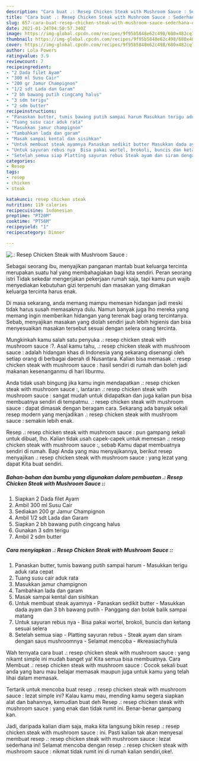```yaml
---
description: "Cara buat .: Resep Chicken Steak with Mushroom Sauce : Sederhana dan Mudah Dibuat"
title: "Cara buat .: Resep Chicken Steak with Mushroom Sauce : Sederhana dan Mudah Dibuat"
slug: 657-cara-buat-resep-chicken-steak-with-mushroom-sauce-sederhana-dan-mudah-dibuat
date: 2021-01-24T04:50:57.340Z
image: https://img-global.cpcdn.com/recipes/9f95b5848e62c498/680x482cq70/resep-chicken-steak-with-mushroom-sauce-foto-resep-utama.jpg
thumbnail: https://img-global.cpcdn.com/recipes/9f95b5848e62c498/680x482cq70/resep-chicken-steak-with-mushroom-sauce-foto-resep-utama.jpg
cover: https://img-global.cpcdn.com/recipes/9f95b5848e62c498/680x482cq70/resep-chicken-steak-with-mushroom-sauce-foto-resep-utama.jpg
author: Lola Powers
ratingvalue: 3.9
reviewcount: 7
recipeingredient:
- "2 Dada filet Ayam"
- "300 ml Susu Cair"
- "200 gr Jamur Champignon"
- "1/2 sdt Lada dan Garam"
- "2 bh bawang putih cingcang halus"
- "3 sdm terigu"
- "2 sdm butter"
recipeinstructions:
- "Panaskan butter, tumis bawang putih sampai harum Masukkan terigu aduk rata cepat"
- "Tuang susu cair aduk rata"
- "Masukkan jamur champignon"
- "Tambahkan lada dan garam"
- "Masak sampai kental dan sisihkan"
- "Untuk membuat steak ayamnya Panaskan sedikit butter Masukkan dada ayam dan 3 bh bawang putih Panggang dan bolak balik sampai matang"
- "Untuk sayuran rebus nya  Bisa pakai wortel, brokoli, buncis dan ketang sesuai selera"
- "Setelah semua siap Platting sayuran rebus Steak ayam dan siram dengan saus mushroomnya Selamat mencoba #kreasiachyhula"
categories:
- Resep
tags:
- resep
- chicken
- steak

katakunci: resep chicken steak 
nutrition: 119 calories
recipecuisine: Indonesian
preptime: "PT20M"
cooktime: "PT56M"
recipeyield: "1"
recipecategory: Dinner

---
```



![.: Resep Chicken Steak with Mushroom Sauce :](https://img-global.cpcdn.com/recipes/9f95b5848e62c498/680x482cq70/resep-chicken-steak-with-mushroom-sauce-foto-resep-utama.jpg)

Sebagai seorang ibu, menyajikan panganan mantab buat keluarga tercinta merupakan suatu hal yang membahagiakan bagi kita sendiri. Peran seorang istri Tidak sekedar mengerjakan pekerjaan rumah saja, tapi kamu pun wajib menyediakan kebutuhan gizi terpenuhi dan masakan yang dimakan keluarga tercinta harus enak.

Di masa  sekarang, anda memang mampu memesan hidangan jadi meski tidak harus susah memasaknya dulu. Namun banyak juga lho mereka yang memang ingin memberikan hidangan yang terenak bagi orang tercintanya. Sebab, menyajikan masakan yang diolah sendiri jauh lebih higienis dan bisa menyesuaikan masakan tersebut sesuai dengan selera orang tercinta. 



Mungkinkah kamu salah satu penyuka .: resep chicken steak with mushroom sauce :?. Asal kamu tahu, .: resep chicken steak with mushroom sauce : adalah hidangan khas di Indonesia yang sekarang disenangi oleh setiap orang di berbagai daerah di Nusantara. Kalian bisa memasak .: resep chicken steak with mushroom sauce : hasil sendiri di rumah dan boleh jadi makanan kesenanganmu di hari liburmu.

Anda tidak usah bingung jika kamu ingin mendapatkan .: resep chicken steak with mushroom sauce :, lantaran .: resep chicken steak with mushroom sauce : sangat mudah untuk didapatkan dan juga kalian pun bisa membuatnya sendiri di tempatmu. .: resep chicken steak with mushroom sauce : dapat dimasak dengan beragam cara. Sekarang ada banyak sekali resep modern yang menjadikan .: resep chicken steak with mushroom sauce : semakin lebih enak.

Resep .: resep chicken steak with mushroom sauce : pun gampang sekali untuk dibuat, lho. Kalian tidak usah capek-capek untuk memesan .: resep chicken steak with mushroom sauce :, sebab Kamu dapat membuatnya sendiri di rumah. Bagi Anda yang mau menyajikannya, berikut resep menyajikan .: resep chicken steak with mushroom sauce : yang lezat yang dapat Kita buat sendiri.

<!--inarticleads1-->

##### Bahan-bahan dan bumbu yang digunakan dalam pembuatan .: Resep Chicken Steak with Mushroom Sauce ::

1. Siapkan 2 Dada filet Ayam
1. Ambil 300 ml Susu Cair
1. Sediakan 200 gr Jamur Champignon
1. Ambil 1/2 sdt Lada dan Garam
1. Siapkan 2 bh bawang putih cingcang halus
1. Gunakan 3 sdm terigu
1. Ambil 2 sdm butter




<!--inarticleads2-->

##### Cara menyiapkan .: Resep Chicken Steak with Mushroom Sauce ::

1. Panaskan butter, tumis bawang putih sampai harum - Masukkan terigu aduk rata cepat
1. Tuang susu cair aduk rata
1. Masukkan jamur champignon
1. Tambahkan lada dan garam
1. Masak sampai kental dan sisihkan
1. Untuk membuat steak ayamnya - Panaskan sedikit butter - Masukkan dada ayam dan 3 bh bawang putih - Panggang dan bolak balik sampai matang
1. Untuk sayuran rebus nya  - Bisa pakai wortel, brokoli, buncis dan ketang sesuai selera
1. Setelah semua siap - Platting sayuran rebus - Steak ayam dan siram dengan saus mushroomnya - Selamat mencoba - #kreasiachyhula




Wah ternyata cara buat .: resep chicken steak with mushroom sauce : yang nikamt simple ini mudah banget ya! Kita semua bisa membuatnya. Cara Membuat .: resep chicken steak with mushroom sauce : Cocok sekali buat anda yang baru mau belajar memasak maupun juga untuk kamu yang telah lihai dalam memasak.

Tertarik untuk mencoba buat resep .: resep chicken steak with mushroom sauce : lezat simple ini? Kalau kamu mau, mending kamu segera siapkan alat dan bahannya, kemudian buat deh Resep .: resep chicken steak with mushroom sauce : yang enak dan tidak rumit ini. Benar-benar gampang kan. 

Jadi, daripada kalian diam saja, maka kita langsung bikin resep .: resep chicken steak with mushroom sauce : ini. Pasti kalian tak akan menyesal membuat resep .: resep chicken steak with mushroom sauce : lezat sederhana ini! Selamat mencoba dengan resep .: resep chicken steak with mushroom sauce : nikmat tidak rumit ini di rumah kalian sendiri,oke!.


